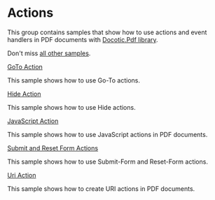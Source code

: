 # Actions
This group contains samples that show how to use actions and event handlers in PDF documents with [Docotic.Pdf library](https://bitmiracle.com/pdf-library/).

Don't miss [all other samples](/Samples).

[GoTo Action](/Samples/Actions/GoToAction)

This sample shows how to use Go-To actions.

[Hide Action](/Samples/Actions/HideAction)

This sample shows how to use Hide actions.

[JavaScript Action](/Samples/Actions/JavaScriptAction)

This sample shows how to use JavaScript actions in PDF documents.

[Submit and Reset Form Actions](/Samples/Actions/SubmitResetFormActions)

This sample shows how to use Submit-Form and Reset-Form actions.

[Uri Action](/Samples/Actions/UriAction)

This sample shows how to create URI actions in PDF documents.
